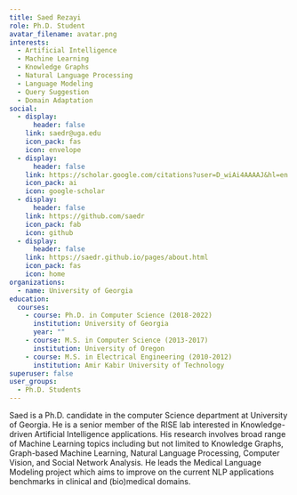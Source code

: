 ```yaml
---
title: Saed Rezayi
role: Ph.D. Student
avatar_filename: avatar.png
interests:
  - Artificial Intelligence
  - Machine Learning
  - Knowledge Graphs
  - Natural Language Processing
  - Language Modeling
  - Query Suggestion
  - Domain Adaptation
social:
  - display:
      header: false
    link: saedr@uga.edu
    icon_pack: fas
    icon: envelope
  - display:
      header: false
    link: https://scholar.google.com/citations?user=D_wiAi4AAAAJ&hl=en
    icon_pack: ai
    icon: google-scholar
  - display:
      header: false
    link: https://github.com/saedr
    icon_pack: fab
    icon: github
  - display:
      header: false
    link: https://saedr.github.io/pages/about.html
    icon_pack: fas
    icon: home
organizations:
  - name: University of Georgia
education:
  courses:
    - course: Ph.D. in Computer Science (2018-2022)
      institution: University of Georgia
      year: ""
    - course: M.S. in Computer Science (2013-2017)
      institution: University of Oregon
    - course: M.S. in Electrical Engineering (2010-2012)
      institution: Amir Kabir University of Technology
superuser: false
user_groups:
  - Ph.D. Students
---
```

Saed is a Ph.D. candidate in the computer Science department at University of Georgia. He is a senior member of the RISE lab interested in Knowledge-driven Artificial Intelligence applications. His research involves broad range of Machine Learning topics including but not limited to Knowledge Graphs, Graph-based Machine Learning, Natural Language Processing, Computer Vision, and Social Network Analysis. He leads the Medical Language Modeling project which aims to improve on the current NLP applications benchmarks in clinical and (bio)medical domains.